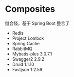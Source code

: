 # Composites
缝合怪，基于 Spring Boot 整合了
<br>
* Redis
* Project Lombok
* Spring Cache
* RabbitMQ 
* Mybatis-plus 3.0.7.1
* Swagger2 2.9.2
* Druid 1.1.10
* Fastjson 1.2.56

